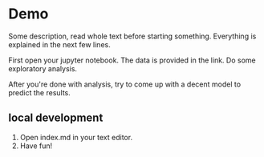 # Demo

Some description, read whole text before starting something. Everything is explained in the next few lines. 

First open your jupyter notebook. The data is provided in the link. Do some exploratory analysis.

After you're done with analysis, try to come up with a decent model to predict the results.

## local development 

1. Open index.md in your text editor.
2. Have fun!